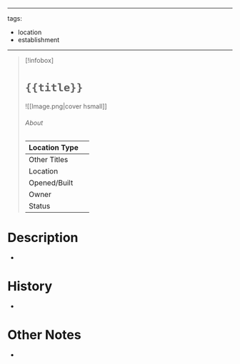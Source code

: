 
---
tags:
- location
- establishment
---
> [!infobox]
> # `{{title}}`
> ![[Image.png|cover hsmall]]
> ###### About
> | Location Type |   |
> | ---- | ---- |
> | Other Titles |  |
> | Location |  |
> | Opened/Built |   |
> | Owner |   |
> | Status |   |

# Description
-
# History
-
# Other Notes
-